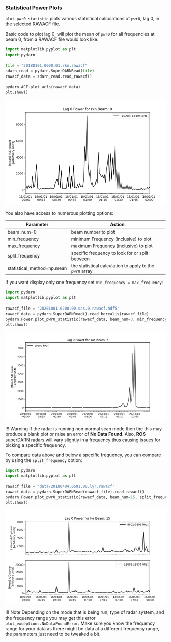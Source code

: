 ### Statistical Power Plots

`plot_pwr0_statistic` plots various statistical calculations of `pwr0`, lag 0, in the selected RAWACF file. 

Basic code to plot lag 0, will plot the mean of `pwr0` for all frequencies at beam 0, from a RAWACF file would look like:
```python
import matplotlib.pyplot as plt
import pydarn

file = "20180101.0000.01.rkn.rawacf"
sdarn_read = pydarn.SuperDARNRead(file)
rawacf_data = sdarn_read.read_rawacf()

pydarn.ACF.plot_acfs(rawacf_data)
plt.show()
```  

![](../imgs/power_plot1.png)

You also have access to numerous plotting options:


| Parameter                  | Action                                                   |
| -------------------------- | -------------------------------------------------------- |
| beam_num=0                 | beam number to plot                                      |
| min_frequency              | minimum Frequency (inclusive) to plot                    |
| max_frequency              | maximum Frequency (inclusive) to plot                    |
| split_frequency            | specific frequency to look for or split between          |
| statistical_method=np.mean | the statistical calculation to apply to the `pwr0` array |

If you want display only one frequency set `min_frequency = max_frequency`:  

```python
import pydarn
import matplotlib.pyplot as plt 

rawacf_file = '20201001.0200.00.sas.0.rawacf.hdf5'
rawacf_data = pydarn.SuperDARNRead().read_borealis(rawacf_file)
pydarn.Power.plot_pwr0_statistic(rawacf_data, beam_num=3, min_frequency=10500, max_frequency=10500)
plt.show()
```    
![](../imgs/power_plot2.png)

!!! Warning
    If the radar is running non-normal scan mode then the this may produce a blank plot or raise an error of **No Data Found**. 
    Also, **ROS** superDARN radars will vary slightly in a frequency thus causing issues for picking a specific frequency. 


To compare data above and below a specific frequency, you can compare by using the `split_frequency` option:

``` python
import pydarn
import matplotlib.pyplot as plt 

rawacf_file = 'data/20180404.0601.00.lyr.rawacf'
rawacf_data = pydarn.SuperDARNRead(rawacf_file).read_rawacf()
pydarn.Power.plot_pwr0_statistic(rawacf_data, beam_num=15, split_frequency=11000, max_frequency=12000)
plt.show()
```

![](../imgs/power_plot3.png)

!!! Note
    Depending on the mode that is being run, type of radar system, and the frequency range you may get this error `plot_exceptions.NoDataFoundError`. Make sure you know the frequency range for your data as there might be data at a different frequency range, the parameters just need to be tweaked a bit.  
